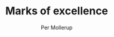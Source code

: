 ---
title: Marks of excellence
slug: marks-of-excellence
author: Per Mollerup
cover: marks-of-excellence.jpg
summary: 'Marks of Excellence (first published in 1997) offers a rigorous exploration
  of the trademark: its history, development, style, classification and relevance
  in today''s world. The book includes extensive discussion of its origins in heraldry,
  monograms, owner''s marks and certificates of origins, and also contains a comprehensive
  taxonomy of trademarks and an alphabetical index of trademark themes. The text covers
  every aspect of the trademark, its history, development, style, classification and
  relevance in today''s world. A brief history is given of the origins of the trademark
  in heraldry, monograms, owner''s marks and certificates of origin. The proceeding
  chapters explore corporate identity and communication design with an emphasis on
  sign theory. The core of the book is a comprehensive classification of trademarks
  covering name marks, abbreviations and all kinds of picture marks. This is followed
  by an alphabetical index of trademark themes from animals to word puzzles. The index
  is illustrated by a selection of the world''s best trademarks - the marks of excellence
  from which this book takes its name. The final section of the book covers the development
  of trademarks over time and across the boundaries of language and space. An invaluable
  reference tool for design students and graphic designers, the original book is packed
  with nearly 600 illustrations of both rare and instantly recognizable trademarks,
  logos, signs, advertisements, and the images that inspired them. This revised and
  expanded edition will include at least 500 new images and 80 pages of new material,
  bringing this successful title right up to date.'
mandatory: false
site: https://fr.phaidon.com/store/design/marks-of-excellence-9780714864747
isbn: 9780714864747
paths:
- "/competences/comprendre"
- "/competences/concevoir"
- "/competences/exprimer"
- "/competences/entreprendre"
- "/parcours/strategie-de-communication-numerique-et-design-d-experience"
- "/parcours/creation-numerique"
---
